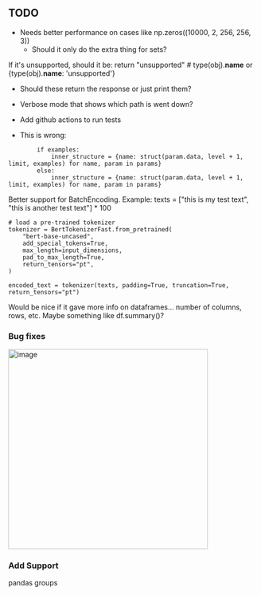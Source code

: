 ## TODO

* Needs better performance on cases like np.zeros((10000, 2, 256, 256, 3))
  * Should it only do the extra thing for sets?

If it's unsupported, should it be:
return "unsupported"  # type(obj).__name__ or {type(obj).__name__: 'unsupported'}


* Should these return the response or just print them?

* Verbose mode that shows which path is went down?

* Add github actions to run tests

* This is wrong:
```
        if examples:
            inner_structure = {name: struct(param.data, level + 1, limit, examples) for name, param in params}
        else:
            inner_structure = {name: struct(param.data, level + 1, limit, examples) for name, param in params}

```

Better support for BatchEncoding. Example:
    texts = ["this is my test text", "this is another test text"] * 100

    # load a pre-trained tokenizer
    tokenizer = BertTokenizerFast.from_pretrained(
        "bert-base-uncased",
        add_special_tokens=True,
        max_length=input_dimensions,
        pad_to_max_length=True,
        return_tensors="pt",
    )

    encoded_text = tokenizer(texts, padding=True, truncation=True, return_tensors="pt")


Would be nice if it gave more info on dataframes... number of columns, rows, etc. Maybe something like df.summary()?


### Bug fixes

<img width="401" alt="image" src="https://github.com/jss367/pyxtend/assets/3067731/b86912c0-3283-4bfd-8f9a-14418e0d44ed">


### Add Support

pandas groups



